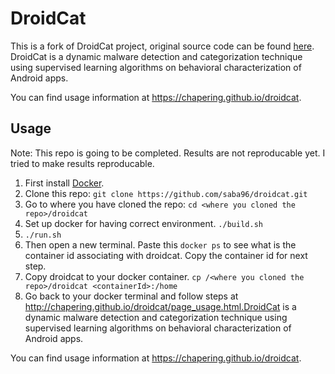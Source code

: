 # DroidCat
This is a fork of DroidCat project, original source code can be found [here](https://bitbucket.org/haipeng_cai/droidcat). \
DroidCat is a dynamic malware detection and categorization technique using supervised learning algorithms on behavioral characterization of Android apps.

You can find usage information at https://chapering.github.io/droidcat. 

## Usage
Note: This repo is going to be completed. Results are not reproducable yet. 
I tried to make results reproducable.
1) First install [Docker](https://docs.docker.com/install/).
2) Clone this repo: `git clone https://github.com/saba96/droidcat.git`
3) Go to where you have cloned the repo: `cd <where you cloned the repo>/droidcat`
4) Set up docker for having correct environment. `./build.sh`
5) `./run.sh`
6) Then open a new terminal. Paste this `docker ps` to see what is the container id associating with droidcat. Copy the container id for next step.
7) Copy droidcat to your docker container. `cp /<where you cloned the repo>/droidcat <containerId>:/home`
8) Go back to your docker terminal and follow steps at http://chapering.github.io/droidcat/page_usage.html.DroidCat is a dynamic malware detection and categorization technique using supervised learning algorithms on behavioral characterization of Android apps. 

You can find usage information at https://chapering.github.io/droidcat.
